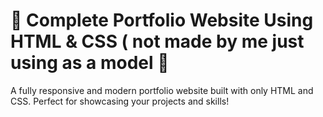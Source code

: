 # 🌟 Complete Portfolio Website Using HTML & CSS ( not made by me just using as a model 🌟  
A fully responsive and modern portfolio website built with only HTML and CSS. Perfect for showcasing your projects and skills!  

